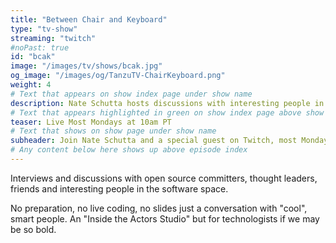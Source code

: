 ```yaml
---
title: "Between Chair and Keyboard"
type: "tv-show"
streaming: "twitch"
#noPast: true
id: "bcak"
image: "/images/tv/shows/bcak.jpg"
og_image: "/images/og/TanzuTV-ChairKeyboard.png"
weight: 4
# Text that appears on show index page under show name
description: Nate Schutta hosts discussions with interesting people in software.
# Text that appears highlighted in green on show index page above show name
teaser: Live Most Mondays at 10am PT
# Text that shows on show page under show name
subheader: Join Nate Schutta and a special guest on Twitch, most Mondays at 10am PT.
# Any content below here shows up above episode index
---
```

Interviews and discussions with open source committers, thought leaders, friends and interesting people in the software space.

No preparation, no live coding, no slides just a conversation with "cool", smart people. An "Inside the Actors Studio" but for technologists if we may be so bold.
